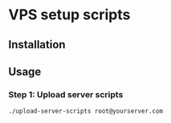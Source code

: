 # VPS setup scripts

## Installation

## Usage

### Step 1: Upload server scripts
    ./upload-server-scripts root@yourserver.com
